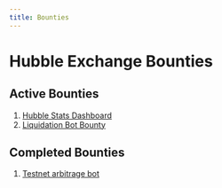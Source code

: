 ```yaml
---
title: Bounties
---
```


# Hubble Exchange Bounties

## Active Bounties

1. [Hubble Stats Dashboard](/docs/incentives/bounties-hubble-stats-dashboard)
2. [Liquidation Bot Bounty](/docs/incentives/bounties-liquidation-bot)

## Completed Bounties

1. [Testnet arbitrage bot](/docs/incentives/bounties-testnet-arbitrage-bot)
